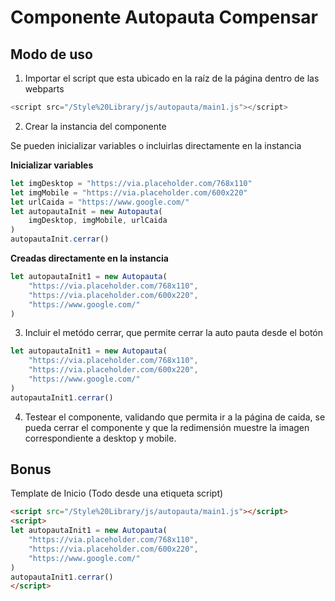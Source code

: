 # Componente Autopauta Compensar

## Modo de uso 

1. Importar el script que esta ubicado en la raíz de la página dentro de las webparts

```javascript
<script src="/Style%20Library/js/autopauta/main1.js"></script>
```

2. Crear la instancia del componente 

Se pueden inicializar variables o incluirlas directamente en la instancia

**Inicializar variables**
```javascript
let imgDesktop = "https://via.placeholder.com/768x110"
let imgMobile = "https://via.placeholder.com/600x220"
let urlCaida = "https://www.google.com/"
let autopautaInit = new Autopauta(
    imgDesktop, imgMobile, urlCaida
)
autopautaInit.cerrar()
```
**Creadas directamente en la instancia**
```javascript
let autopautaInit1 = new Autopauta(
    "https://via.placeholder.com/768x110",
    "https://via.placeholder.com/600x220",
    "https://www.google.com/"
)
```

3. Incluir el metódo cerrar, que permite cerrar la auto pauta desde el botón

```javascript
let autopautaInit1 = new Autopauta(
    "https://via.placeholder.com/768x110",
    "https://via.placeholder.com/600x220",
    "https://www.google.com/"
)
autopautaInit1.cerrar()
```

4. Testear el componente, validando que permita ir a la página de caida, se pueda cerrar el componente y que la redimensión muestre la imagen correspondiente a desktop y mobile. 

## Bonus 

Template de Inicio (Todo desde una etiqueta script)

```html
<script src="/Style%20Library/js/autopauta/main1.js"></script>
<script>
let autopautaInit1 = new Autopauta(
    "https://via.placeholder.com/768x110",
    "https://via.placeholder.com/600x220",
    "https://www.google.com/"
)
autopautaInit1.cerrar()
</script>
```
